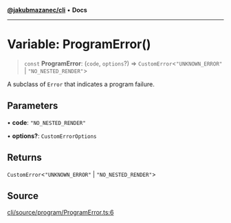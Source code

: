 [**@jakubmazanec/cli**](../README.md) • **Docs**

---

# Variable: ProgramError()

> `const` **ProgramError**: (`code`, `options`?) => `CustomError`\<`"UNKNOWN_ERROR"` \|
> `"NO_NESTED_RENDER"`\>

A subclass of `Error` that indicates a program failure.

## Parameters

• **code**: `"NO_NESTED_RENDER"`

• **options?**: `CustomErrorOptions`

## Returns

`CustomError`\<`"UNKNOWN_ERROR"` \| `"NO_NESTED_RENDER"`\>

## Source

[cli/source/program/ProgramError.ts:6](https://github.com/jakubmazanec/tools/blob/2f8bfe433bf76006231c1e3b5197238029672b8c/packages/cli/source/program/ProgramError.ts#L6)
